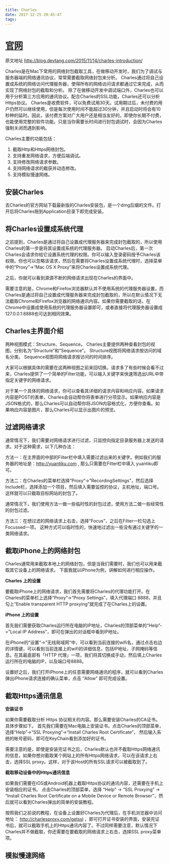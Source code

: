 ```yaml
---
title: Charles
date: 2017-12-25 20:45:47
tags:
---
```



# [官网](https://www.charlesproxy.com/)

原文地址 http://blog.devtang.com/2015/11/14/charles-introduction/

Charles是在Mac下常用的网络封包截取工具，在做移动开发时，我们为了调试与服务器端的网络通讯协议，常常需要截取网络封包来分析。
Charles通过将自己设置成系统的网络访问代理服务器，使得所有的网络访问请求都通过它来完成，从而实现了网络封包的截取和分析。
除了在做移动开发中调试端口外，Charles也可以用于分析第三方应用的通讯协议。配合Charles的SSL功能，Charles还可以分析Https协议。
Charles是收费软件，可以免费试用30天。试用期过后，未付费的用户仍然可以继续使用，但是每次使用时间不能超过30分钟，并且启动时将会有10秒种的延时。因此，该付费方案对广大用户还是相当友好的，即使你长期不付费，也能使用完整的软件功能。只是当你需要长时间进行封包调试时，会因为Charles强制关闭而遇到影响。

Charles主要的功能包括：

1. 截取Http和Https网络封包。
2. 支持重发网络请求，方便后端调试。
3. 支持修改网络请求参数。
4. 支持网络请求的截获并动态修改。
5. 支持模拟慢速网络。

安装Charles
-----------

去Charles的官方网站下载最新版的Charles安装包，是一个dmg后缀的文件。打开后将Charles拖到Application目录下即完成安装。

将Charles设置成系统代理
-----------------------

之前提到，Charles是通过将自己设置成代理服务器来完成封包截取的，所以使用Charles的第一步是将其设置成系统的代理服务器。
启动Charles后，第一次Charles会请求你给它设置系统代理的权限。你可以输入登录密码授予Charles该权限。你也可以忽略该请求，然后在需要将Charles设置成系统代理时，选择菜单中的“Proxy”->“Mac OS X Proxy”来将Charles设置成系统代理。

之后，你就可以看到源源不断的网络请求出现在Charles的界面中。

需要注意的是，Chrome和Firefox浏览器默认并不使用系统的代理服务器设置，而Charles是通过将自己设置成代理服务器来完成封包截取的，所以在默认情况下无法截取Chrome和Firefox浏览器的网络通讯内容。如果你需要截取的话，在Chrome中设置成使用系统的代理服务器设置即可，或者直接将代理服务器设置成127.0.0.1:8888也可达到相同效果。

Charles主界面介绍
-----------------

两种视图模式：Structure、Sequence。
Charles主要提供两种查看封包的视图，分别名为“Structure”和“Sequence”。
Structure视图将网络请求按访问的域名分类。
Sequence视图将网络请求按访问的时间排序。

大家可以根据具体的需要在这两种视图之前来回切换。请求多了有些时候会看不过来，Charles提供了一个简单的Filter功能，可以输入关键字来快速筛选出URL中带指定关键字的网络请求。

对于某一个具体的网络请求，你可以查看其详细的请求内容和响应内容。如果请求内容是POST的表单，Charles会自动帮你将表单进行分项显示。如果响应内容是JSON格式的，那么Charles可以自动帮你将JSON内容格式化，方便你查看。如果响应内容是图片，那么Charles可以显示出图片的预览。


过滤网络请求
------------

通常情况下，我们需要对网络请求进行过滤，只监控向指定目录服务器上发送的请求。对于这种需求，以下几种办法：

方法一：在主界面的中部的Filter栏中填入需要过滤出来的关键字。例如我们的服务器的地址是：http://yuantiku.com , 那么只需要在Filter栏中填入
yuantiku即可。

方法二：在Charles的菜单栏选择“Proxy”->”RecordingSettings”，然后选择Include栏，选择添加一个项目，然后填入需要监控的协议，主机地址，端口号。这样就可以只截取目标网站的封包了。

通常情况下，我们使用方法一做一些临时性的封包过滤，使用方法二做一些经常性的封包过滤。

方法三：在想过滤的网络请求上右击，选择“Focus”，之后在Filter一栏勾选上Focussed一项。
这种方式可以临时性的，快速地过滤出一些没有通过关键字的一类网络请求。

截取iPhone上的网络封包
----------------------

Charles通常用来截取本地上的网络封包，但是当我们需要时，我们也可以用来截取其它设备上的网络请求。
下面我就以iPhone为例，讲解如何进行相应操作。

**Charles 上的设置**

要截取iPhone上的网络请求，我们首先需要将Charles的代理功能打开。在Charles的菜单栏上选择“Proxy”->”Proxy Settings”，填入代理端口 8888，并且勾上“Enable transparent HTTP proxying”就完成了在Charles上的设置。

**iPhone 上的设置**

首先我们需要获取Charles运行所在电脑的IP地址，Charles的顶部菜单的“Help”->”Local IP Address”，即可在弹出的对话框中看到IP地址。

在iPhone的“设置“->”无线局域网“中，可以看到当前连接的wifi名，通过点击右边的详情键，可以看到当前连接上的wifi的详细信息，包括IP地址，子网掩码等信息。在其最底部有「HTTP 代理」一项，我们将其切换成手动，然后填上Charles运行所在的电脑的IP，以及端口号8888。

设置好之后，我们打开iPhone上的任意需要网络通讯的程序，就可以看到Charles弹出iPhone请求连接的确认菜单，点击 “Allow” 即可完成设置。

截取Https通讯信息
-----------------

**安装证书**

如果你需要截取分析 Https 协议相关的内容。那么需要安装Charles的CA证书。具体步骤如下。
首先我们需要在Mac电脑上安装证书。点击Charles的顶部菜单，选择“Help”->“SSL Proxying”->“Install Charles Root Certificate”，
然后输入系统的帐号密码，即可在KeyChain看到添加好的证书。

需要注意的是，即使是安装完证书之后，Charles默认也并不截取Https网络通讯的信息，如果你想对截取某个网站上的所有Https网络请求，可以在该请求上右击，选择SSL proxy。这样，对于该Host的所有SSL请求可以被截取到了。

**截取移动设备中的Https通讯信息**

如果我们需要在iOS或Android机器上截取Https协议的通讯内容，还需要在手机上安装相应的证书。
点击Charles的顶部菜单，选择 “Help” -> “SSL Proxying” -> “Install Charles Root Certificate on a Mobile Device or Remote Browser”，然后就可以看到Charles弹出的简单的安装教程。

按照我们之前说的教程，在设备上设置好Charles为代理后，在手机浏览器中访问地址： http://charlesproxy.com/getssl ，即可打开证书安装的界面，安装完证书后，就可以截取手机上的Https通讯内容了。不过同样需要注意，默认情况下Charles并不做截取，你还需要在要截取的网络请求上右击，选择SSL proxy菜单项。

模拟慢速网络
------------






